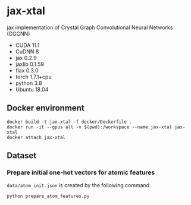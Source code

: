 # jax-xtal
jax implementation of Crystal Graph Convolutional Neural Networks (CGCNN)

- CUDA 11.1
- CuDNN 8
- jax 0.2.9
- jaxlib 0.1.59
- flax 0.3.0
- torch 1.7.1+cpu
- python 3.8
- Ubuntu 18.04

## Docker environment
```
docker build -t jax-xtal -f docker/Dockerfile .
docker run -it --gpus all -v $(pwd):/workspace --name jax-xtal jax-xtal
docker attach jax-xtal
```

## Dataset

### Prepare initial one-hot vectors for atomic features
`data/atom_init.json` is created by the following command.
```
python prepare_atom_features.py
```
